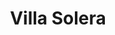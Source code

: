 ---
title: Villa Solera
phone: (408) 975-0581
website: http://www.caremgt.com/villa-solera.html
management: CA Real Estate Management Corp.
location: "San Jose"
tags: []
---
